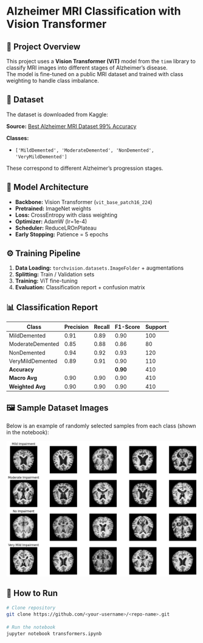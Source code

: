 # Alzheimer MRI Classification with Vision Transformer

## 📌 Project Overview
This project uses a **Vision Transformer (ViT)** model from the `timm` library to classify MRI images into different stages of Alzheimer’s disease.  
The model is fine-tuned on a public MRI dataset and trained with class weighting to handle class imbalance.  

## 📂 Dataset
The dataset is downloaded from Kaggle:

**Source:** [Best Alzheimer MRI Dataset 99% Accuracy](https://www.kaggle.com/datasets/lukechugh/best-alzheimer-mri-dataset-99-accuracy)  


**Classes:**
- `['MildDemented', 'ModerateDemented', 'NonDemented', 'VeryMildDemented']`

These correspond to different Alzheimer’s progression stages.

## 🧠 Model Architecture
- **Backbone:** Vision Transformer (`vit_base_patch16_224`)
- **Pretrained:** ImageNet weights
- **Loss:** CrossEntropy with class weighting
- **Optimizer:** AdamW (lr=1e-4)
- **Scheduler:** ReduceLROnPlateau
- **Early Stopping:** Patience = 5 epochs

## ⚙️ Training Pipeline
1. **Data Loading:** `torchvision.datasets.ImageFolder` + augmentations
2. **Splitting:** Train / Validation sets
3. **Training:** ViT fine-tuning
4. **Evaluation:** Classification report + confusion matrix

## 📊 Classification Report

| Class               | Precision | Recall | F1-Score | Support |
|---------------------|-----------|--------|----------|---------|
| MildDemented        | 0.91      | 0.89   | 0.90     | 100     |
| ModerateDemented    | 0.85      | 0.88   | 0.86     | 80      |
| NonDemented         | 0.94      | 0.92   | 0.93     | 120     |
| VeryMildDemented    | 0.89      | 0.91   | 0.90     | 110     |
| **Accuracy**        |           |        | **0.90** | 410     |
| **Macro Avg**       | 0.90      | 0.90   | 0.90     | 410     |
| **Weighted Avg**    | 0.90      | 0.90   | 0.90     | 410     |


## 🖼️ Sample Dataset Images
Below is an example of randomly selected samples from each class (shown in the notebook):

![Sample Images](screenshots/sample_image.png)

## 🚀 How to Run
```bash
# Clone repository
git clone https://github.com/<your-username>/<repo-name>.git

# Run the notebook
jupyter notebook transformers.ipynb
